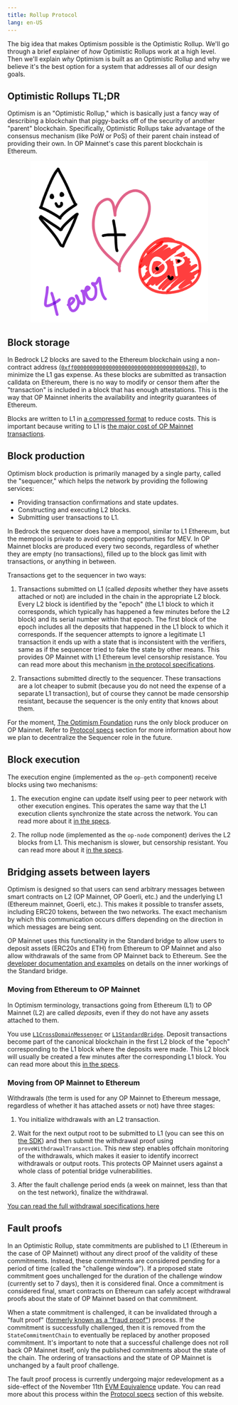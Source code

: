 ```yaml
---
title: Rollup Protocol
lang: en-US
---
```


The big idea that makes Optimism possible is the Optimistic Rollup.
We'll go through a brief explainer of *how* Optimistic Rollups work at a high level.
Then we'll explain *why* Optimism is built as an Optimistic Rollup and why we believe it's the best option for a system that addresses all of our design goals.

## Optimistic Rollups TL;DR

Optimism is an "Optimistic Rollup," which is basically just a fancy way of describing a blockchain that piggy-backs off of the security of another "parent" blockchain.
Specifically, Optimistic Rollups take advantage of the consensus mechanism (like PoW or PoS) of their parent chain instead of providing their own.
In OP Mainnet's case this parent blockchain is Ethereum.

<div align="center">
<img width="400" src="../../assets/docs/how-optimism-works/1.png">
</div>


## Block storage


In Bedrock L2 blocks are saved to the Ethereum blockchain using a non-contract address ([`0xff00000000000000000000000000000000000420`](https://etherscan.io/address/0xff00000000000000000000000000000000000420)), to minimize the L1 gas expense.
As these blocks are submitted as transaction calldata on Ethereum, there is no way to modify or censor them after the "transaction" is included in a block that has enough attestations.
This is the way that OP Mainnet inherits the availability and integrity guarantees of Ethereum.

Blocks are written to L1 in [a compressed format](https://github.com/ethereum-optimism/optimism/blob/develop/specs/derivation.md#batch-submission-wire-format) to reduce costs.
This is important because writing to L1 is [the major cost of OP Mainnet transactions](../developers/build/transaction-fees.md).



## Block production

Optimism block production is primarily managed by a single party, called the "sequencer," which helps the network by providing the following services:

- Providing transaction confirmations and state updates.
- Constructing and executing L2 blocks.
- Submitting user transactions to L1.



In Bedrock the sequencer does have a mempool, similar to L1 Ethereum, but the mempool is private to avoid opening opportunities for MEV.
In OP Mainnet blocks are produced every two seconds, regardless of whether they are empty (no transactions), filled up to the block gas limit with transactions, or anything in between.

Transactions get to the sequencer in two ways:

1. Transactions submitted on L1 (called *deposits* whether they have assets attached or not) are included in the chain in the appropriate L2 block.
   Every L2 block is identified by the "epoch" (the L1 block to which it corresponds, which typically has happened a few minutes before the L2 block) and its serial number within that epoch.
   The first block of the epoch includes all the deposits that happened in the L1 block to which it corresponds.
   If the sequencer attempts to ignore a legitimate L1 transaction it ends up with a state that is inconsistent with the verifiers, same as if the sequencer tried to fake the state by other means.
   This provides OP Mainnet with L1 Ethereum level censorship resistance.
   You can read more about this mechanism [in the protocol specifications](https://github.com/ethereum-optimism/optimism/blob/develop/specs/derivation.md#deriving-the-transaction-list).

1. Transactions submitted directly to the sequencer. 
   These transactions are a lot cheaper to submit (because you do not need the expense of a separate L1 transaction), but of course they cannot be made censorship resistant, because the sequencer is the only entity that knows about them.

For the moment, [The Optimism Foundation](https://www.optimism.io/) runs the only block producer on OP Mainnet. Refer to [Protocol specs](../protocol/README.md) section for more information about how we plan to decentralize the Sequencer role in the future.



## Block execution


The execution engine (implemented as the `op-geth` component) receive blocks using two mechanisms:

1. The execution engine can update itself using peer to peer network with other execution engines.
   This operates the same way that the L1 execution clients synchronize the state across the network.
   You can read more about it [in the specs](https://github.com/ethereum-optimism/optimism/blob/develop/specs/exec-engine.md#happy-path-sync). 

1. The rollup node (implemented as the `op-node` component) derives the L2 blocks from L1.
   This mechanism is slower, but censorship resistant.
   You can read more about it [in the specs](https://github.com/ethereum-optimism/optimism/blob/develop/specs/exec-engine.md#worst-case-sync).


## Bridging assets between layers

Optimism is designed so that users can send arbitrary messages between smart contracts on L2 (OP Mainnet, OP Goerli, etc.) and the underlying L1 (Ethereum mainnet, Goerli, etc.).
This makes it possible to transfer assets, including ERC20 tokens, between the two networks.
The exact mechanism by which this communication occurs differs depending on the direction in which messages are being sent.

OP Mainnet uses this functionality in the Standard bridge to allow users to deposit assets (ERC20s and ETH) from Ethereum to OP Mainnet and also allow withdrawals of the same from OP Mainnet back to Ethereum.
See the [developer documentation and examples](../developers/bridge/standard-bridge/) on details on the inner workings of the Standard bridge.

### Moving from Ethereum to OP Mainnet

In Optimism terminology, transactions going from Ethereum (L1) to OP Mainnet (L2) are called *deposits*, even if they do not have any assets attached to them.

You use [`L1CrossDomainMessenger`](https://github.com/ethereum-optimism/optimism-tutorial/tree/main/cross-dom-comm) or [`L1StandardBridge`](https://github.com/ethereum-optimism/optimism/blob/develop/packages/contracts-bedrock/contracts/L1/L1StandardBridge.sol).
Deposit transactions become part of the canonical blockchain in the first L2 block of the "epoch" corresponding to the L1 block where the deposits were made. 
This L2 block will usually be created a few minutes after the corresponding L1 block.
You can read more about this [in the specs](https://github.com/ethereum-optimism/optimism/blob/develop/specs/deposits.md).


### Moving from OP Mainnet to Ethereum


Withdrawals (the term is used for any OP Mainnet to Ethereum message, regardless of whether it has attached assets or not) have three stages:

1. You initialize withdrawals with an L2 transaction.

1. Wait for the next output root to be submitted to L1 (you can see this on [the SDK](../sdk/js-client.md)) and then submit the withdrawal proof using `proveWithdrawalTransaction`.
   This new step enables offchain monitoring of the withdrawals, which makes it easier to identify incorrect withdrawals or output roots.
   This protects OP Mainnet users against a whole class of potential bridge vulnerabilities.

1. After the fault challenge period ends (a week on mainnet, less than that on the test network), finalize the withdrawal.

[You can read the full withdrawal specifications here](https://github.com/ethereum-optimism/optimism/blob/develop/specs/withdrawals.md)

## Fault proofs

In an Optimistic Rollup, state commitments are published to L1 (Ethereum in the case of OP Mainnet) without any direct proof of the validity of these commitments.
Instead, these commitments are considered pending for a period of time (called the "challenge window").
If a proposed state commitment goes unchallenged for the duration of the challenge window (currently set to 7 days), then it is considered final.
Once a commitment is considered final, smart contracts on Ethereum can safely accept withdrawal proofs about the state of OP Mainnet based on that commitment.

When a state commitment is challenged, it can be invalidated through a "fault proof" ([formerly known as a "fraud proof"](https://github.com/ethereum-optimism/optimistic-specs/discussions/53)) process.
If the commitment is successfully challenged, then it is removed from the `StateCommitmentChain` to eventually be replaced by another proposed commitment.
It's important to note that a successful challenge does not roll back OP Mainnet itself, only the published commitments about the state of the chain.
The ordering of transactions and the state of OP Mainnet is unchanged by a fault proof challenge.

The fault proof process is currently undergoing major redevelopment as a side-effect of the November 11th [EVM Equivalence](https://medium.com/ethereum-optimism/introducing-evm-equivalence-5c2021deb306) update.
You can read more about this process within the [Protocol specs](../protocol/README.md) section of this website.


